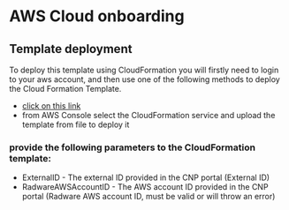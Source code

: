 
# AWS Cloud onboarding

## Template deployment

To deploy this template using CloudFormation you will firstly need to login to your aws account, 
and then use one of the following methods to deploy the Cloud Formation Template.

- [click on this link](https://console.aws.amazon.com/cloudformation/home#/stacks/create/review?templateURL=https://github.com/RadwareCloudNativeProtector/onboarding-scripts/tree/master/AWS%20onboarding%20scripts/cloudformation/radware-cft-onboarding.yaml&stackName=RadwareCNPOnboarding)
- from AWS Console select the CloudFormation service and upload the template from file to deploy it

### provide the following parameters to the CloudFormation template:
- ExternalID - The external ID provided in the CNP portal (External ID)
- RadwareAWSAccountID - The AWS account ID provided in the CNP portal (Radware AWS account ID, must be valid or will throw an error)